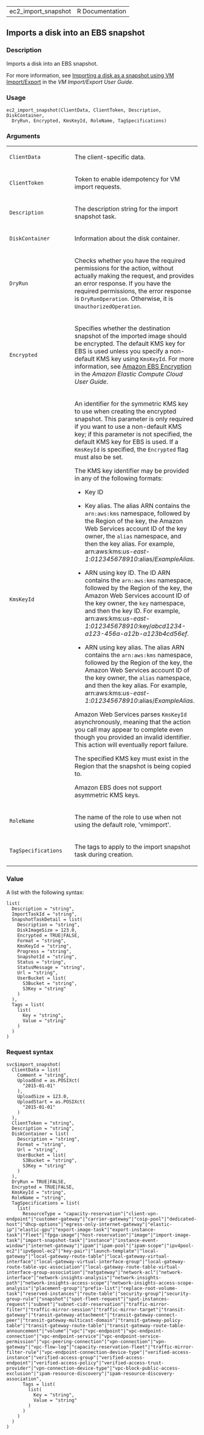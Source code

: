 <table style="width: 100%;">
<tbody>
<tr class="odd">
<td>ec2_import_snapshot</td>
<td style="text-align: right;">R Documentation</td>
</tr>
</tbody>
</table>

## Imports a disk into an EBS snapshot

### Description

Imports a disk into an EBS snapshot.

For more information, see [Importing a disk as a snapshot using VM
Import/Export](https://docs.aws.amazon.com/vm-import/latest/userguide/vmimport-import-snapshot.html)
in the *VM Import/Export User Guide*.

### Usage

    ec2_import_snapshot(ClientData, ClientToken, Description, DiskContainer,
      DryRun, Encrypted, KmsKeyId, RoleName, TagSpecifications)

### Arguments

<table>
<colgroup>
<col style="width: 35%" />
<col style="width: 65%" />
</colgroup>
<tbody>
<tr class="odd">
<td><code id="ec2_import_snapshot_:_ClientData">ClientData</code></td>
<td><p>The client-specific data.</p></td>
</tr>
<tr class="even">
<td><code id="ec2_import_snapshot_:_ClientToken">ClientToken</code></td>
<td><p>Token to enable idempotency for VM import requests.</p></td>
</tr>
<tr class="odd">
<td><code id="ec2_import_snapshot_:_Description">Description</code></td>
<td><p>The description string for the import snapshot task.</p></td>
</tr>
<tr class="even">
<td><code
id="ec2_import_snapshot_:_DiskContainer">DiskContainer</code></td>
<td><p>Information about the disk container.</p></td>
</tr>
<tr class="odd">
<td><code id="ec2_import_snapshot_:_DryRun">DryRun</code></td>
<td><p>Checks whether you have the required permissions for the action,
without actually making the request, and provides an error response. If
you have the required permissions, the error response is
<code>DryRunOperation</code>. Otherwise, it is
<code>UnauthorizedOperation</code>.</p></td>
</tr>
<tr class="even">
<td><code id="ec2_import_snapshot_:_Encrypted">Encrypted</code></td>
<td><p>Specifies whether the destination snapshot of the imported image
should be encrypted. The default KMS key for EBS is used unless you
specify a non-default KMS key using <code>KmsKeyId</code>. For more
information, see <a
href="https://docs.aws.amazon.com/AWSEC2/latest/UserGuide/EBSEncryption.html">Amazon
EBS Encryption</a> in the <em>Amazon Elastic Compute Cloud User
Guide</em>.</p></td>
</tr>
<tr class="odd">
<td><code id="ec2_import_snapshot_:_KmsKeyId">KmsKeyId</code></td>
<td><p>An identifier for the symmetric KMS key to use when creating the
encrypted snapshot. This parameter is only required if you want to use a
non-default KMS key; if this parameter is not specified, the default KMS
key for EBS is used. If a <code>KmsKeyId</code> is specified, the
<code>Encrypted</code> flag must also be set.</p>
<p>The KMS key identifier may be provided in any of the following
formats:</p>
<ul>
<li><p>Key ID</p></li>
<li><p>Key alias. The alias ARN contains the <code>arn:aws:kms</code>
namespace, followed by the Region of the key, the Amazon Web Services
account ID of the key owner, the <code>alias</code> namespace, and then
the key alias. For example,
arn:aws:kms:<em>us-east-1</em>:<em>012345678910</em>:alias/<em>ExampleAlias</em>.</p></li>
<li><p>ARN using key ID. The ID ARN contains the
<code>arn:aws:kms</code> namespace, followed by the Region of the key,
the Amazon Web Services account ID of the key owner, the
<code>key</code> namespace, and then the key ID. For example,
arn:aws:kms:<em>us-east-1</em>:<em>012345678910</em>:key/<em>abcd1234-a123-456a-a12b-a123b4cd56ef</em>.</p></li>
<li><p>ARN using key alias. The alias ARN contains the
<code>arn:aws:kms</code> namespace, followed by the Region of the key,
the Amazon Web Services account ID of the key owner, the
<code>alias</code> namespace, and then the key alias. For example,
arn:aws:kms:<em>us-east-1</em>:<em>012345678910</em>:alias/<em>ExampleAlias</em>.</p></li>
</ul>
<p>Amazon Web Services parses <code>KmsKeyId</code> asynchronously,
meaning that the action you call may appear to complete even though you
provided an invalid identifier. This action will eventually report
failure.</p>
<p>The specified KMS key must exist in the Region that the snapshot is
being copied to.</p>
<p>Amazon EBS does not support asymmetric KMS keys.</p></td>
</tr>
<tr class="even">
<td><code id="ec2_import_snapshot_:_RoleName">RoleName</code></td>
<td><p>The name of the role to use when not using the default role,
'vmimport'.</p></td>
</tr>
<tr class="odd">
<td><code
id="ec2_import_snapshot_:_TagSpecifications">TagSpecifications</code></td>
<td><p>The tags to apply to the import snapshot task during
creation.</p></td>
</tr>
</tbody>
</table>

### Value

A list with the following syntax:

    list(
      Description = "string",
      ImportTaskId = "string",
      SnapshotTaskDetail = list(
        Description = "string",
        DiskImageSize = 123.0,
        Encrypted = TRUE|FALSE,
        Format = "string",
        KmsKeyId = "string",
        Progress = "string",
        SnapshotId = "string",
        Status = "string",
        StatusMessage = "string",
        Url = "string",
        UserBucket = list(
          S3Bucket = "string",
          S3Key = "string"
        )
      ),
      Tags = list(
        list(
          Key = "string",
          Value = "string"
        )
      )
    )

### Request syntax

    svc$import_snapshot(
      ClientData = list(
        Comment = "string",
        UploadEnd = as.POSIXct(
          "2015-01-01"
        ),
        UploadSize = 123.0,
        UploadStart = as.POSIXct(
          "2015-01-01"
        )
      ),
      ClientToken = "string",
      Description = "string",
      DiskContainer = list(
        Description = "string",
        Format = "string",
        Url = "string",
        UserBucket = list(
          S3Bucket = "string",
          S3Key = "string"
        )
      ),
      DryRun = TRUE|FALSE,
      Encrypted = TRUE|FALSE,
      KmsKeyId = "string",
      RoleName = "string",
      TagSpecifications = list(
        list(
          ResourceType = "capacity-reservation"|"client-vpn-endpoint"|"customer-gateway"|"carrier-gateway"|"coip-pool"|"dedicated-host"|"dhcp-options"|"egress-only-internet-gateway"|"elastic-ip"|"elastic-gpu"|"export-image-task"|"export-instance-task"|"fleet"|"fpga-image"|"host-reservation"|"image"|"import-image-task"|"import-snapshot-task"|"instance"|"instance-event-window"|"internet-gateway"|"ipam"|"ipam-pool"|"ipam-scope"|"ipv4pool-ec2"|"ipv6pool-ec2"|"key-pair"|"launch-template"|"local-gateway"|"local-gateway-route-table"|"local-gateway-virtual-interface"|"local-gateway-virtual-interface-group"|"local-gateway-route-table-vpc-association"|"local-gateway-route-table-virtual-interface-group-association"|"natgateway"|"network-acl"|"network-interface"|"network-insights-analysis"|"network-insights-path"|"network-insights-access-scope"|"network-insights-access-scope-analysis"|"placement-group"|"prefix-list"|"replace-root-volume-task"|"reserved-instances"|"route-table"|"security-group"|"security-group-rule"|"snapshot"|"spot-fleet-request"|"spot-instances-request"|"subnet"|"subnet-cidr-reservation"|"traffic-mirror-filter"|"traffic-mirror-session"|"traffic-mirror-target"|"transit-gateway"|"transit-gateway-attachment"|"transit-gateway-connect-peer"|"transit-gateway-multicast-domain"|"transit-gateway-policy-table"|"transit-gateway-route-table"|"transit-gateway-route-table-announcement"|"volume"|"vpc"|"vpc-endpoint"|"vpc-endpoint-connection"|"vpc-endpoint-service"|"vpc-endpoint-service-permission"|"vpc-peering-connection"|"vpn-connection"|"vpn-gateway"|"vpc-flow-log"|"capacity-reservation-fleet"|"traffic-mirror-filter-rule"|"vpc-endpoint-connection-device-type"|"verified-access-instance"|"verified-access-group"|"verified-access-endpoint"|"verified-access-policy"|"verified-access-trust-provider"|"vpn-connection-device-type"|"vpc-block-public-access-exclusion"|"ipam-resource-discovery"|"ipam-resource-discovery-association",
          Tags = list(
            list(
              Key = "string",
              Value = "string"
            )
          )
        )
      )
    )
